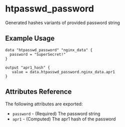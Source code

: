 # htpasswd_password

Generated hashes variants of provided password string

## Example Usage

```hcl
data "htpasswd_password" "nginx_data" {
  password = "SuperSecret!"
}
```

```hcl
output "apr1_hash" {
   value = data.htpasswd_password.nginx_data.apr1
}
```

## Attributes Reference

The following attributes are exported:

* `password` - (Required) The password string
* `apr1` - (Computed) The apr1 hash of the password
